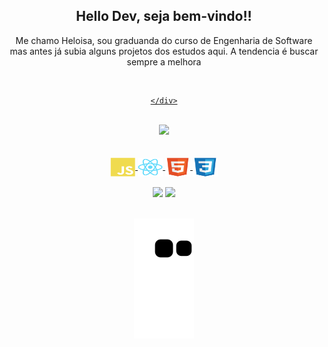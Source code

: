 <div align="center">
<h2> Hello Dev, seja bem-vindo!! </h2>
<p>Me chamo Heloisa, sou graduanda do curso de Engenharia de Software mas antes já subia alguns projetos dos estudos aqui. A tendencia é buscar sempre a melhora </p>
</div>
</br>
<div align="center">
  <div align="center">
  <a href="https://github.com/devheloisacabral">

    </div>
</br>
  <div align="center">
    <img height="180em" src="https://github-readme-stats.vercel.app/api/top-langs/?username=devheloisacabral&layout=compact&langs_count=7&theme=dark"/>
</div>
</div>
</br>
 <div align="center">
<div style="display: inline_block"><br>
  <img align="center" alt="devheloisacabral-Js" height="30" width="40" src="https://raw.githubusercontent.com/devicons/devicon/master/icons/javascript/javascript-plain.svg">
  <img align="center" alt="devheloisacabral-React" height="30" width="40" src="https://raw.githubusercontent.com/devicons/devicon/master/icons/react/react-original.svg">
  <img align="center" alt="devheloisacabral-HTML" height="30" width="40" src="https://raw.githubusercontent.com/devicons/devicon/master/icons/html5/html5-original.svg">
  <img align="center" alt="devheloisacabralCSS" height="30" width="40" src="https://raw.githubusercontent.com/devicons/devicon/master/icons/css3/css3-original.svg">
</div>
 </div>
</br>

 <div align="center">
  <a href = "mailto:heloisacabralco@gmail.com"><img src="https://img.shields.io/badge/-Gmail-%23333?style=for-the-badge&logo=gmail&logoColor=white" target="_blank"></a>
  <a href="https://www.linkedin.com/in/heloisa-cabral-4a112b248/" target="_blank"><img src="https://img.shields.io/badge/-LinkedIn-%230077B5?style=for-the-badge&logo=linkedin&logoColor=white" target="_blank"></a> 
</div>
</br>





![snake gif](https://github.com/devheloisacabral/devheloisacabral/blob/output/github-contribution-grid-snake.svg)

